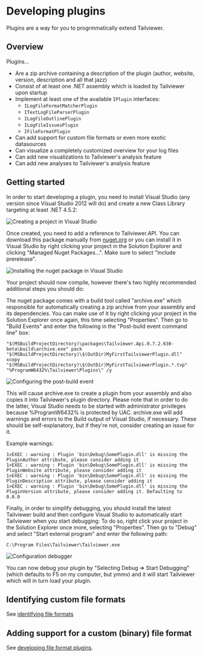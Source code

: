 # Developing plugins

Plugins are a way for you to progrmmatically extend Tailviewer.

## Overview

Plugins...

- Are a zip archive containing a description of the plugin (author, website, version, description and all that jazz)
- Consist of at least one .NET assembly which is loaded by Tailviewer upon startup
- Implement at least one of the available `IPlugin` interfaces:
   - `ILogFileFormatMatcherPlugin`
   - `ITextLogFileParserPlugin`
   - `ILogFileOutlinePlugin`
   - `ILogFileIssuesPlugin`
   - `IFileFormatPlugin`
- Can add support for custom file formats or even more exotic datasources
- Can visualize a completely customized overview for your log files
- Can add new visualizations to Tailviewer's analysis feature
- Can add new analyses to Tailviewer's analysis feature

## Getting started

In order to start developing a plugin, you need to install Visual Studio (any version since Visual Studio 2012 will do)
and create a new Class Library targeting at least .NET 4.5.2:

![Creating a project in Visual Studio](CreateProject.png?raw=true)

Once created, you need to add a reference to Tailviewer.API. You can download this package manually from [nuget.org](https://www.nuget.org/packages/tailviewer.api/) or
you can install it in Visual Studio by right clicking your project in the Solution Explorer and clicking "Managed Nuget Packages...". Make sure
to select "Include prerelease".

![Installing the nuget package in Visual Studio](NugetPackage.png?raw=true)

Your project should now compile, however there's two highly recommended additional steps you should do:

The nuget package comes with a build tool called "archive.exe" which responsible for automatically creating a zip archive from your assembly and its dependencies.
You can make use of it by right clicking your project in the Solution Explorer once again, this time selecting "Properties". Then go to "Build Events" and enter the
following in the "Post-build event command line" box:

```
"$(MSBuildProjectDirectory)\packages\Tailviewer.Api.0.7.2.630-beta\build\archive.exe" pack "$(MSBuildProjectDirectory)\$(OutDir)MyFirstTailviewerPlugin.dll"
xcopy "$(MSBuildProjectDirectory)\$(OutDir)MyFirstTailviewerPlugin.*.tvp" "%ProgramW6432%\Tailviewer\Plugins\" /y
```

![Configuring the post-build event](BuildEvents.png?raw=true)

This will cause archive.exe to create a plugin from your assembly and also copies it into Tailviewer's plugin directory. Please note that in order to do the latter, Visual Studio needs to be started
with administrator privileges because %ProgramW6432% is protected by UAC.  archive.exe will add warnings and errors to the Build output of Visual Studio, if necessary. These should be self-explanatory,
but if they're not, consider creating an issue for it.

Example warnings:
```
1>EXEC : warning : Plugin 'bin\Debug\SomePlugin.dll' is missing the PluginAuthor attribute, please consider adding it
1>EXEC : warning : Plugin 'bin\Debug\SomePlugin.dll' is missing the PluginWebsite attribute, please consider adding it
1>EXEC : warning : Plugin 'bin\Debug\SomePlugin.dll' is missing the PluginDescription attribute, please consider adding it
1>EXEC : warning : Plugin 'bin\Debug\SomePlugin.dll' is missing the PluginVersion attribute, please consider adding it. Defaulting to 0.0.0
```

Finally, in order to simplify debugging, you should install the latest Tailviewer build and then configure Visual Studio to automatically start Tailviewer when you start debugging:
To do so, right click your project in the Solution Explorer once more, selecting "Properties". Then go to "Debug" and select "Start external program" and enter the following path:

```
C:\Program Files\Tailviewer\Tailviewer.exe
```

![Configuration debugger](DebugSettings.png?raw=true)

You can now debug your plugin by "Selecting Debug => Start Debugging" (which defaults to F5 on my computer, but ymmv) and it will start Tailviewer which will in turn load your plugin.

## Identifying custom file formats

See [identifying file formats](IdentifyingFileFormats.md)

## Adding support for a custom (binary) file format

See [developing file format plugins](DevelopingFileFormatPlugins.md).
